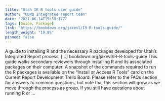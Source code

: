 ```yaml
---
title: "Utah IR R tools user guide"
author: "UDWQ Integrated report team"
date: "2021-06-14T15:38:17Z"
tags: [Guide, Package]
link: "https://bookdown.org/jakevl/IR-R-tools-guide/"
length_weight: "10.8%"
pinned: false
---
```


A guide to installing R and the necessary R packages developed for Utah’s Integrated Report process. [...] bookdown.org/jakevl/IR-R-tools-guide This guide walks secondary reviewers through installing R and its associated packages on their computer. A snapshot of the commands required to run the R packages is available on the “Install or Access R Tools” card on the Current Report Development Trello Board. Please refer to the FAQs section for answers to common questions, but note that this section will grow as we move through the process as group. If you still have questions about running R or ...
